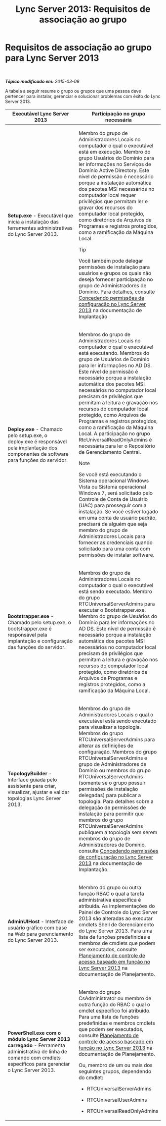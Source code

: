 ﻿---
title: 'Lync Server 2013: Requisitos de associação ao grupo'
TOCTitle: Requisitos de associação em grupo
ms:assetid: 01876843-8717-4e72-baf5-866ac8cceee6
ms:mtpsurl: https://technet.microsoft.com/pt-br/library/JJ204623(v=OCS.15)
ms:contentKeyID: 49305671
ms.date: 05/19/2016
mtps_version: v=OCS.15
ms.translationtype: HT
---

# Requisitos de associação ao grupo para Lync Server 2013

 

_**Tópico modificado em:** 2015-03-09_

A tabela a seguir resume o grupo ou grupos que uma pessoa deve pertencer para instalar, gerenciar e solucionar problemas com êxito do Lync Server 2013.


<table>
<colgroup>
<col style="width: 50%" />
<col style="width: 50%" />
</colgroup>
<thead>
<tr class="header">
<th>Executável Lync Server 2013</th>
<th>Participação no grupo necessária</th>
</tr>
</thead>
<tbody>
<tr class="odd">
<td><p><strong>Setup.exe</strong> - Executável que inicia a instalação das ferramentas administrativas do Lync Server 2013.</p></td>
<td><p>Membro do grupo de Administradores Locais no computador o qual o executável está em execução. Membro do grupo Usuários do Domínio para ler informações no Serviços de Domínio Active Directory. Este nível de permissão é necessário porque a instalação automática dos pacotes MSI necessários no computador local requer privilégios que permitam ler e gravar dos recursos do computador local protegido, como diretórios de Arquivos de Programas e registros protegidos, como a ramificação da Máquina Local.</p>


> [!TIP]  
> Você também pode delegar permissões de instalação para usuários e grupos os quais não deseja fornecer participação no grupo de Administradores de Domínio. Para detalhes, consulte <A href="lync-server-2013-granting-setup-permissions.md">Concedendo permissões de configuração no Lync Server 2013</A> na documentação de Implantação


</div></td>
</tr>
<tr class="even">
<td><p><strong>Deploy.exe</strong> - Chamado pelo setup.exe, o deploy.exe é responsável pela implantação dos componentes de software para funções do servidor.</p></td>
<td><p>Membros do grupo de Administradores Locais no computador o qual o executável está executando. Membros do grupo de Usuários de Domínio para ler informações no AD DS. Este nível de permissão é necessário porque a instalação automática dos pacotes MSI necessários no computador local precisam de privilégios que permitam a leitura e gravação nos recursos do computador local protegido, como Arquivos de Programas e registros protegidos, como a ramificação da Máquina Local. A participação no grupo RtcUniversalReadOnlyAdmins é necessária para ler o Repositório de Gerenciamento Central.</p>

> [!NOTE]  
> Se você está executando o Sistema operacional Windows Vista ou Sistema operacional Windows 7, será solicitado pelo Controle de Conta de Usuário (UAC) para prosseguir com a instalação. Se você estiver logado em uma conta de usuário padrão, precisará de alguém que seja membro do grupo de Administradores Locais para fornecer as credenciais quando solicitado para uma conta com permissões de instalar software.

</td>
</tr>
<tr class="odd">
<td><p><strong>Bootstrapper.exe</strong> - Chamado pelo setup.exe, o bootstrapper.exe é responsável pela implantação e configuração das funções do servidor.</p></td>
<td><p>Membros do grupo de Administradores Locais no computador o qual o executável está sendo executado. Membro do grupo RTCUniversalServerAdmins para executar o Bootstrapper.exe. Membro do grupo de Usuários do Domínio para ler informações no AD DS. Este nível de permissão é necessário porque a instalação automática dos pacotes MSI necessários no computador local precisam de privilégios que permitam a leitura e gravação nos recursos do computador local protegido, como diretórios de Arquivos de Programas e registros protegidos, como a ramificação da Máquina Local.</p></td>
</tr>
<tr class="even">
<td><p><strong>TopologyBuilder</strong> - Interface guiada pelo assistente para criar, visualizar, ajustar e validar topologias Lync Server 2013.</p></td>
<td><p>Membros do grupo de Administradores Locais o qual o executável está sendo executado para visualizar a topologia. Membros do grupo RTCUniversalServerAdmins para alterar as definições de configuração. Membros do grupo RTCUniversalServerAdmins e grupo de Administradores de Domínio ou membros do grupo RTCUniversalServerAdmins (somente se o grupo possuir permissões de instalação delegadas) para publicar a topologia. Para detalhes sobre a delegação de permissões de instalação para permitir que membros do grupo RTCUniversalServerAdmins publiquem a topologia sem serem membros do grupo de Administradores de Domínio, consulte <a href="lync-server-2013-granting-setup-permissions.md">Concedendo permissões de configuração no Lync Server 2013</a> na documentação de Implantação.</p></td>
</tr>
<tr class="odd">
<td><p><strong>AdminUIHost</strong> - Interface de usuário gráfico com base na Web para gerenciamento do Lync Server 2013.</p></td>
<td><p>Membro do grupo ou outra função RBAC o qual a tarefa administrativa específica é atribuída. As implementações do Painel de Controle do Lync Server 2013 são alteradas ao executar cmdlets Shell de Gerenciamento do Lync Server 2013. Para uma lista de funções predefinidas e membros de cmdlets que podem ser executados, consulte <a href="lync-server-2013-planning-for-role-based-access-control.md">Planejamento de controle de acesso baseado em função no Lync Server 2013</a> na documentação de Planejamento.</p></td>
</tr>
<tr class="even">
<td><p><strong>PowerShell.exe com o módulo Lync Server 2013 carregado</strong> - Ferramenta administrativa de linha de comando com cmdlets específicos para gerenciar o Lync Server 2013.</p></td>
<td><p>Membro do grupo CsAdministrator ou membro de outra função do RBAC o qual o cmdlet específico foi atribuído. Para uma lista de funções predefinidas e membros cmdlets que podem ser executados, consulte <a href="lync-server-2013-planning-for-role-based-access-control.md">Planejamento de controle de acesso baseado em função no Lync Server 2013</a> na documentação de Planejamento.</p>
<p>Ou, membro de um ou mais dos seguintes grupos, dependendo do cmdlet:</p>
<ul>
<li><p>RTCUniversalServerAdmins</p></li>
<li><p>RTCUniversalUserAdmins</p></li>
<li><p>RTCUniversalReadOnlyAdmins</p></li>
</ul></td>
</tr>
</tbody>
</table>

